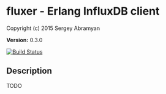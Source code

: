 # fluxer - Erlang InfluxDB client #

Copyright (c) 2015 Sergey Abramyan

__Version:__ 0.3.0

[![Build Status](https://travis-ci.org/saa/fluxer.svg?branch=develop)](http://travis-ci.org/saa/fluxer)

## Description

TODO
